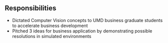 ## Responsibilities
*	Dictated Computer Vision concepts to UMD business graduate students to accelerate business development
*	Pitched 3 ideas for business application by demonstrating possible resolutions in simulated environments

